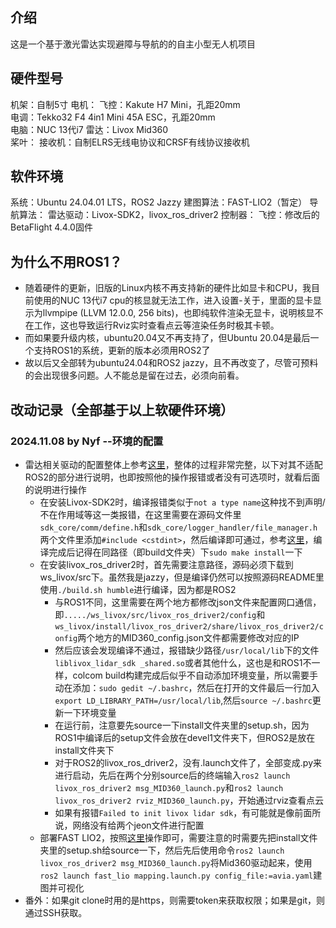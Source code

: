 ## 介绍
这是一个基于激光雷达实现避障与导航的的自主小型无人机项目
## 硬件型号
机架：自制5寸
电机：
飞控：Kakute H7 Mini，孔距20mm  
电调：Tekko32 F4 4in1 Mini 45A ESC，孔距20mm  
电脑：NUC 13代i7
雷达：Livox Mid360  
桨叶：
接收机：自制ELRS无线电协议和CRSF有线协议接收机  
## 软件环境
系统：Ubuntu 24.04.01 LTS，ROS2 Jazzy
建图算法：FAST-LIO2（暂定）
导航算法：
雷达驱动：Livox-SDK2，livox_ros_driver2
控制器：
飞控：修改后的BetaFlight 4.4.0固件
## 为什么不用ROS1？
- 随着硬件的更新，旧版的Linux内核不再支持新的硬件比如显卡和CPU，我目前使用的NUC 13代i7 cpu的核显就无法工作，进入设置-关于，里面的显卡显示为llvmpipe (LLVM 12.0.0, 256 bits)，也即纯软件渲染无显卡，说明核显不在工作，这也导致运行Rviz实时查看点云等渲染任务时极其卡顿。
- 而如果要升级内核，ubuntu20.04又不再支持了，但Ubuntu 20.04是最后一个支持ROS1的系统，更新的版本必须用ROS2了
- 故以后又全部转为ubuntu24.04和ROS2 jazzy，且不再改变了，尽管可预料的会出现很多问题。人不能总是留在过去，必须向前看。
## 改动记录（全部基于以上软硬件环境）
### 2024.11.08 by Nyf --环境的配置
- 雷达相关驱动的配置整体上参考[这里](https://www.bilibili.com/read/cv39372701/?jump_opus=1)，整体的过程非常完整，以下对其不适配ROS2的部分进行说明，也即按照他的操作报错或者没有可选项时，就看后面的说明进行操作
    - 在安装Livox-SDK2时，编译报错类似于`not a type name`这种找不到声明/不在作用域等这一类报错，在这里需要在源码文件里`sdk_core/comm/define.h`和`sdk_core/logger_handler/file_manager.h`两个文件里添加`#include <cstdint>`，然后编译即可通过，参考[这里](https://qiita.com/porizou1/items/f2123c16af3f86200a06)，编译完成后记得在同路径（即build文件夹）下`sudo make install`一下
    - 在安装livox_ros_driver2时，首先需要注意路径，源码必须下载到ws_livox/src下。虽然我是jazzy，但是编译仍然可以按照源码README里使用`./build.sh humble`进行编译，因为都是ROS2
        - 与ROS1不同，这里需要在两个地方都修改json文件来配置网口通信，即`...../ws_livox/src/livox_ros_driver2/config`和`ws_livox/install/livox_ros_driver2/share/livox_ros_driver2/config`两个地方的MID360_config.json文件都需要修改对应的IP
        - 然后应该会发现编译不通过，报错缺少路径`/usr/local/lib`下的文件`liblivox_lidar_sdk _shared.so`或者其他什么，这也是和ROS1不一样，colcom build构建完成后似乎不自动添加环境变量，所以需要手动在添加：`sudo gedit ~/.bashrc`，然后在打开的文件最后一行加入`export LD_LIBRARY_PATH=/usr/local/lib`,然后`source ~/.bashrc`更新一下环境变量
        - 在运行前，注意要先source一下install文件夹里的setup.sh，因为ROS1中编译后的setup文件会放在devel1文件夹下，但ROS2是放在install文件夹下
        - 对于ROS2的livox_ros_driver2，没有.launch文件了，全部变成.py来进行启动，先后在两个分别source后的终端输入`ros2 launch livox_ros_driver2 msg_MID360_launch.py`和`ros2 launch livox_ros_driver2 rviz_MID360_launch.py`，开始通过rviz查看点云
        - 如果有报错`Failed to init livox lidar sdk`，有可能就是像前面所说，网络没有给两个jeon文件进行配置
    - 部署FAST LIO2，按照[这里](https://github.com/hku-mars/FAST_LIO/tree/ROS2?tab=readme-ov-file#1.3)操作即可，需要注意的时需要先把install文件夹里的setup.sh给source一下，然后先后使用命令`ros2 launch livox_ros_driver2 msg_MID360_launch.py`将Mid360驱动起来，使用`ros2 launch fast_lio mapping.launch.py config_file:=avia.yaml`建图并可视化
- 番外：如果git clone时用的是https，则需要token来获取权限；如果是git，则通过SSH获取。

